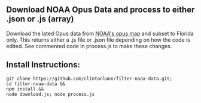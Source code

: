 ## Download NOAA Opus Data and process to either .json or .js (array)

Download the lated Opus data from [NOAA's opus map](https://www.ngs.noaa.gov/ngsjson/OpusSolutionsForMap.js) and subset to Florida only. This returns either a .js file or .json file depending on how the code is edited. See commented code in process.js to make these changes. 

## Install Instructions:
```
git clone https://github.com/clintonlunn/filter-noaa-data.git;
cd filter-noaa-data &&
npm install &&
node download.js; node process.js
```
